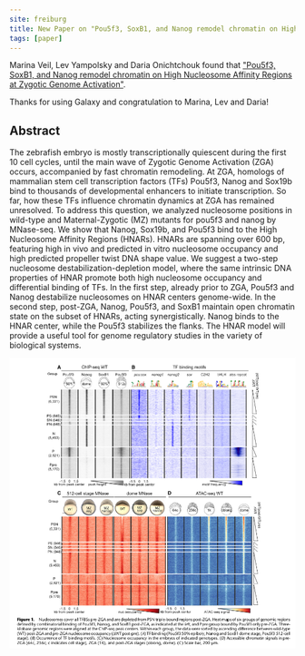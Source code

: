```yaml
---
site: freiburg
title: New Paper on "Pou5f3, SoxB1, and Nanog remodel chromatin on High Nucleosome Affinity Regions at Zygotic Genome Activation."
tags: [paper]
---
```


Marina Veil, Lev Yampolsky and Daria Onichtchouk found that
["Pou5f3, SoxB1, and Nanog remodel chromatin on High Nucleosome Affinity Regions at Zygotic Genome Activation"](https://genome.cshlp.org/content/early/2019/01/23/gr.240572.118.abstract).

Thanks for using Galaxy and congratulation to Marina, Lev and Daria!

## Abstract

The zebrafish embryo is mostly transcriptionally quiescent during the first 10 cell cycles,
until the main wave of Zygotic Genome Activation (ZGA) occurs, accompanied by fast chromatin remodeling.
At ZGA, homologs of mammalian stem cell transcription factors (TFs) Pou5f3, Nanog and Sox19b
bind to thousands of developmental enhancers to initiate transcription. So far, how these
TFs influence chromatin dynamics at ZGA has remained unresolved. To address this question,
we analyzed nucleosome positions in wild-type and Maternal-Zygotic (MZ) mutants for pou5f3
and nanog by MNase-seq. We show that Nanog, Sox19b, and Pou5f3 bind to the High Nucleosome
Affinity Regions (HNARs). HNARs are spanning over 600 bp, featuring high in vivo and
predicted in vitro nucleosome occupancy and high predicted propeller twist DNA shape value.
We suggest a two-step nucleosome destabilization-depletion model, where the same intrinsic
DNA properties of HNAR promote both high nucleosome occupancy and differential binding of
TFs. In the first step, already prior to ZGA, Pou5f3 and Nanog destabilize nucleosomes on
HNAR centers genome-wide. In the second step, post-ZGA, Nanog, Pou5f3, and SoxB1 maintain
open chromatin state on the subset of HNARs, acting synergistically. Nanog binds to the
HNAR center, while the Pou5f3 stabilizes the flanks. The HNAR model will provide a useful
tool for genome regulatory studies in the variety of biological systems.

<div class="multiple-img">
    <img src="/assets/media/daria_2019.png" alt="Pou5f3, SoxB1, and Nanog remodel chromatin on High Nucleosome Affinity Regions at Zygotic Genome Activation" />
</div>
